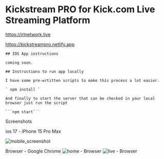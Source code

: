 # Kickstream PRO for Kick.com Live Streaming Platform

https://irlnetwork.live

https://kickstreampro.netlify.app

```
## IOS App instructions

coming soon.
```
```
## Instructions to run app locally 

I have some pre-wrtitten scripts to make this process a lot easier. 

` npm install `

And finally to start the server that can be checked in your local browser just run the script

```npm start```
```
Screenshots 

ios 17 - iPhone 15 Pro Max

![mobile_screenshot](https://github.com/r0nn13g/Kickstream-Pro/assets/86433181/b8f3e505-4178-4d9b-bd80-4014bcc85860)


Browser - Google Chrome
![home - Browser](https://github.com/r0nn13g/Kicksta-for-kick-live-streaming/assets/86433181/623b3610-9b15-4bfb-ba3d-7e317b321ba2)
![live - Browser](https://github.com/r0nn13g/Kicksta-for-kick-live-streaming/assets/86433181/5791d837-0b1d-41b6-937a-683b444b437e)

